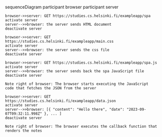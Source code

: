 sequenceDiagram
    participant browser
    participant server

    browser->>server: GET https://studies.cs.helsinki.fi/exampleapp/spa
    activate server
    server-->>browser: the server sends HTML document
    deactivate server

    browser->>server: GET https://studies.cs.helsinki.fi/exampleapp/main.css
    activate server
    server-->>browser: the server sends the css file
    deactivate server

    browser->>server: GET https://studies.cs.helsinki.fi/exampleapp/spa.js
    activate server
    server-->>browser: the server sends back the spa JavaScript file
    deactivate server

    Note right of browser: The browser starts executing the JavaScript code that fetches the JSON from the server

    browser->>server: GET https://studies.cs.helsinki.fi/exampleapp/data.json
    activate server
    server-->>browser: [{ "content": "Hello there", "date": "2023-09-07T09:32:11.998Z" }, ... ]
    deactivate server

    Note right of browser: The browser executes the callback function that renders the notes
